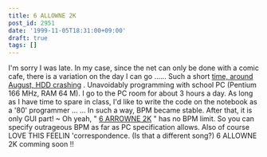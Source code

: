 ```yaml
---
title: 6 ALLOWNE 2K
post_id: 2951
date: '1999-11-05T18:31:00+09:00'
draft: true
tags: []
---
```


I'm sorry I was late. In my case, since the net can only be done with a comic cafe, there is a variation on the day I can go ...... Such a short [time, around August, HDD crashing](https://danmaq.com/2933) . Unavoidably programming with school PC (Pentium 166 MHz, RAM 64 M). I go to the PC room for about 3 hours a day. As long as I have time to spare in class, I'd like to write the code on the notebook as a '80' programmer ... ... In such a way, BPM became stable. After that, it is only GUI part! ~ Oh yeah, " [6 ARROWNE 2K](https://danmaq.com/solo2k) " has no BPM limit. So you can specify outrageous BPM as far as PC specification allows. Also of course LOVE THIS FEELIN 'correspondence. (Is that a different song?) 6 ALLOWNE 2K comming soon !!
